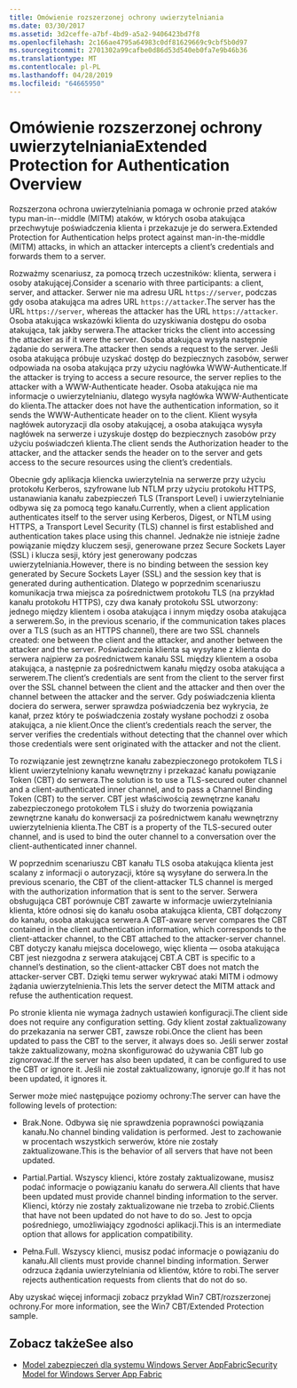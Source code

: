 ```yaml
---
title: Omówienie rozszerzonej ochrony uwierzytelniania
ms.date: 03/30/2017
ms.assetid: 3d2ceffe-a7bf-4bd9-a5a2-9406423bd7f8
ms.openlocfilehash: 2c166ae4795a64983c0df81629669c9cbf5b0d97
ms.sourcegitcommit: 2701302a99cafbe0d86d53d540eb0fa7e9b46b36
ms.translationtype: MT
ms.contentlocale: pl-PL
ms.lasthandoff: 04/28/2019
ms.locfileid: "64665950"
---
```

# <a name="extended-protection-for-authentication-overview"></a><span data-ttu-id="84e82-102">Omówienie rozszerzonej ochrony uwierzytelniania</span><span class="sxs-lookup"><span data-stu-id="84e82-102">Extended Protection for Authentication Overview</span></span>
<span data-ttu-id="84e82-103">Rozszerzona ochrona uwierzytelniania pomaga w ochronie przed ataków typu man-in--middle (MITM) ataków, w których osoba atakująca przechwytuje poświadczenia klienta i przekazuje je do serwera.</span><span class="sxs-lookup"><span data-stu-id="84e82-103">Extended Protection for Authentication helps protect against man-in-the-middle (MITM) attacks, in which an attacker intercepts a client’s credentials and forwards them to a server.</span></span>  
  
 <span data-ttu-id="84e82-104">Rozważmy scenariusz, za pomocą trzech uczestników: klienta, serwera i osoby atakującej.</span><span class="sxs-lookup"><span data-stu-id="84e82-104">Consider a scenario with three participants: a client, server, and attacker.</span></span> <span data-ttu-id="84e82-105">Serwer nie ma adresu URL `https://server`, podczas gdy osoba atakująca ma adres URL `https://attacker`.</span><span class="sxs-lookup"><span data-stu-id="84e82-105">The server has the URL `https://server`, whereas the attacker has the URL `https://attacker`.</span></span> <span data-ttu-id="84e82-106">Osoba atakująca wskazówki klienta do uzyskiwania dostępu do osoba atakująca, tak jakby serwera.</span><span class="sxs-lookup"><span data-stu-id="84e82-106">The attacker tricks the client into accessing the attacker as if it were the server.</span></span> <span data-ttu-id="84e82-107">Osoba atakująca wysyła następnie żądanie do serwera.</span><span class="sxs-lookup"><span data-stu-id="84e82-107">The attacker then sends a request to the server.</span></span> <span data-ttu-id="84e82-108">Jeśli osoba atakująca próbuje uzyskać dostęp do bezpiecznych zasobów, serwer odpowiada na osoba atakująca przy użyciu nagłówka WWW-Authenticate.</span><span class="sxs-lookup"><span data-stu-id="84e82-108">If the attacker is trying to access a secure resource, the server replies to the attacker with a WWW-Authenticate header.</span></span> <span data-ttu-id="84e82-109">Osoba atakująca nie ma informacje o uwierzytelnianiu, dlatego wysyła nagłówka WWW-Authenticate do klienta.</span><span class="sxs-lookup"><span data-stu-id="84e82-109">The attacker does not have the authentication information, so it sends the WWW-Authenticate header on to the client.</span></span> <span data-ttu-id="84e82-110">Klient wysyła nagłówek autoryzacji dla osoby atakującej, a osoba atakująca wysyła nagłówek na serwerze i uzyskuje dostęp do bezpiecznych zasobów przy użyciu poświadczeń klienta.</span><span class="sxs-lookup"><span data-stu-id="84e82-110">The client sends the Authorization header to the attacker, and the attacker sends the header on to the server and gets access to the secure resources using the client’s credentials.</span></span>  
  
 <span data-ttu-id="84e82-111">Obecnie gdy aplikacja kliencka uwierzytelnia na serwerze przy użyciu protokołu Kerberos, szyfrowane lub NTLM przy użyciu protokołu HTTPS, ustanawiania kanału zabezpieczeń TLS (Transport Level) i uwierzytelnianie odbywa się za pomocą tego kanału.</span><span class="sxs-lookup"><span data-stu-id="84e82-111">Currently, when a client application authenticates itself to the server using Kerberos, Digest, or NTLM using HTTPS, a Transport Level Security (TLS) channel is first established and authentication takes place using this channel.</span></span> <span data-ttu-id="84e82-112">Jednakże nie istnieje żadne powiązanie między kluczem sesji, generowane przez Secure Sockets Layer (SSL) i klucza sesji, który jest generowany podczas uwierzytelniania.</span><span class="sxs-lookup"><span data-stu-id="84e82-112">However, there is no binding between the session key generated by Secure Sockets Layer (SSL) and the session key that is generated during authentication.</span></span> <span data-ttu-id="84e82-113">Dlatego w poprzednim scenariuszu komunikacja trwa miejsca za pośrednictwem protokołu TLS (na przykład kanału protokołu HTTPS), czy dwa kanały protokołu SSL utworzony: jednego między klientem i osoba atakująca i innym między osoba atakująca a serwerem.</span><span class="sxs-lookup"><span data-stu-id="84e82-113">So, in the previous scenario, if the communication takes places over a TLS (such as an HTTPS channel), there are two SSL channels created: one between the client and the attacker, and another between the attacker and the server.</span></span> <span data-ttu-id="84e82-114">Poświadczenia klienta są wysyłane z klienta do serwera najpierw za pośrednictwem kanału SSL między klientem a osoba atakująca, a następnie za pośrednictwem kanału między osoba atakująca a serwerem.</span><span class="sxs-lookup"><span data-stu-id="84e82-114">The client’s credentials are sent from the client to the server first over the SSL channel between the client and the attacker and then over the channel between the attacker and the server.</span></span> <span data-ttu-id="84e82-115">Gdy poświadczenia klienta dociera do serwera, serwer sprawdza poświadczenia bez wykrycia, że kanał, przez który te poświadczenia zostały wysłane pochodzi z osoba atakująca, a nie klient.</span><span class="sxs-lookup"><span data-stu-id="84e82-115">Once the client’s credentials reach the server, the server verifies the credentials without detecting that the channel over which those credentials were sent originated with the attacker and not the client.</span></span>  
  
 <span data-ttu-id="84e82-116">To rozwiązanie jest zewnętrzne kanału zabezpieczonego protokołem TLS i klient uwierzytelniony kanału wewnętrzny i przekazać kanału powiązanie Token (CBT) do serwera.</span><span class="sxs-lookup"><span data-stu-id="84e82-116">The solution is to use a TLS-secured outer channel and a client-authenticated inner channel, and to pass a Channel Binding Token (CBT) to the server.</span></span> <span data-ttu-id="84e82-117">CBT jest właściwością zewnętrzne kanału zabezpieczonego protokołem TLS i służy do tworzenia powiązania zewnętrzne kanału do konwersacji za pośrednictwem kanału wewnętrzny uwierzytelnienia klienta.</span><span class="sxs-lookup"><span data-stu-id="84e82-117">The CBT is a property of the TLS-secured outer channel, and is used to bind the outer channel to a conversation over the client-authenticated inner channel.</span></span>  
  
 <span data-ttu-id="84e82-118">W poprzednim scenariuszu CBT kanału TLS osoba atakująca klienta jest scalany z informacji o autoryzacji, które są wysyłane do serwera.</span><span class="sxs-lookup"><span data-stu-id="84e82-118">In the previous scenario, the CBT of the client-attacker TLS channel is merged with the authorization information that is sent to the server.</span></span> <span data-ttu-id="84e82-119">Serwera obsługująca CBT porównuje CBT zawarte w informacje uwierzytelniania klienta, które odnosi się do kanału osoba atakująca klienta, CBT dołączony do kanału, osoba atakująca serwera.</span><span class="sxs-lookup"><span data-stu-id="84e82-119">A CBT-aware server compares the CBT contained in the client authentication information, which corresponds to the client-attacker channel, to the CBT attached to the attacker-server channel.</span></span> <span data-ttu-id="84e82-120">CBT dotyczy kanału miejsca docelowego, więc klienta — osoba atakująca CBT jest niezgodna z serwera atakującej CBT.</span><span class="sxs-lookup"><span data-stu-id="84e82-120">A CBT is specific to a channel’s destination, so the client-attacker CBT does not match the attacker-server CBT.</span></span> <span data-ttu-id="84e82-121">Dzięki temu serwer wykrywać ataki MITM i odmowy żądania uwierzytelnienia.</span><span class="sxs-lookup"><span data-stu-id="84e82-121">This lets the server detect the MITM attack and refuse the authentication request.</span></span>  
  
 <span data-ttu-id="84e82-122">Po stronie klienta nie wymaga żadnych ustawień konfiguracji.</span><span class="sxs-lookup"><span data-stu-id="84e82-122">The client side does not require any configuration setting.</span></span> <span data-ttu-id="84e82-123">Gdy klient został zaktualizowany do przekazania na serwer CBT, zawsze robi.</span><span class="sxs-lookup"><span data-stu-id="84e82-123">Once the client has been updated to pass the CBT to the server, it always does so.</span></span> <span data-ttu-id="84e82-124">Jeśli serwer został także zaktualizowany, można skonfigurować do używania CBT lub go zignorować.</span><span class="sxs-lookup"><span data-stu-id="84e82-124">If the server has also been updated, it can be configured to use the CBT or ignore it.</span></span> <span data-ttu-id="84e82-125">Jeśli nie został zaktualizowany, ignoruje go.</span><span class="sxs-lookup"><span data-stu-id="84e82-125">If it has not been updated, it ignores it.</span></span>  
  
 <span data-ttu-id="84e82-126">Serwer może mieć następujące poziomy ochrony:</span><span class="sxs-lookup"><span data-stu-id="84e82-126">The server can have the following levels of protection:</span></span>  
  
- <span data-ttu-id="84e82-127">Brak.</span><span class="sxs-lookup"><span data-stu-id="84e82-127">None.</span></span> <span data-ttu-id="84e82-128">Odbywa się nie sprawdzenia poprawności powiązania kanału.</span><span class="sxs-lookup"><span data-stu-id="84e82-128">No channel binding validation is performed.</span></span> <span data-ttu-id="84e82-129">Jest to zachowanie w procentach wszystkich serwerów, które nie zostały zaktualizowane.</span><span class="sxs-lookup"><span data-stu-id="84e82-129">This is the behavior of all servers that have not been updated.</span></span>  
  
- <span data-ttu-id="84e82-130">Partial.</span><span class="sxs-lookup"><span data-stu-id="84e82-130">Partial.</span></span> <span data-ttu-id="84e82-131">Wszyscy klienci, które zostały zaktualizowane, musisz podać informacje o powiązaniu kanału do serwera.</span><span class="sxs-lookup"><span data-stu-id="84e82-131">All clients that have been updated must provide channel binding information to the server.</span></span> <span data-ttu-id="84e82-132">Klienci, którzy nie zostały zaktualizowane nie trzeba to zrobić.</span><span class="sxs-lookup"><span data-stu-id="84e82-132">Clients that have not been updated do not have to do so.</span></span> <span data-ttu-id="84e82-133">Jest to opcja pośredniego, umożliwiający zgodności aplikacji.</span><span class="sxs-lookup"><span data-stu-id="84e82-133">This is an intermediate option that allows for application compatibility.</span></span>  
  
- <span data-ttu-id="84e82-134">Pełna.</span><span class="sxs-lookup"><span data-stu-id="84e82-134">Full.</span></span> <span data-ttu-id="84e82-135">Wszyscy klienci, musisz podać informacje o powiązaniu do kanału.</span><span class="sxs-lookup"><span data-stu-id="84e82-135">All clients must provide channel binding information.</span></span> <span data-ttu-id="84e82-136">Serwer odrzuca żądania uwierzytelniania od klientów, które to robi.</span><span class="sxs-lookup"><span data-stu-id="84e82-136">The server rejects authentication requests from clients that do not do so.</span></span>  
  
 <span data-ttu-id="84e82-137">Aby uzyskać więcej informacji zobacz przykład Win7 CBT/rozszerzonej ochrony.</span><span class="sxs-lookup"><span data-stu-id="84e82-137">For more information, see the Win7 CBT/Extended Protection sample.</span></span>  
  
## <a name="see-also"></a><span data-ttu-id="84e82-138">Zobacz także</span><span class="sxs-lookup"><span data-stu-id="84e82-138">See also</span></span>

- [<span data-ttu-id="84e82-139">Model zabezpieczeń dla systemu Windows Server AppFabric</span><span class="sxs-lookup"><span data-stu-id="84e82-139">Security Model for Windows Server App Fabric</span></span>](https://go.microsoft.com/fwlink/?LinkID=201279&clcid=0x409)
